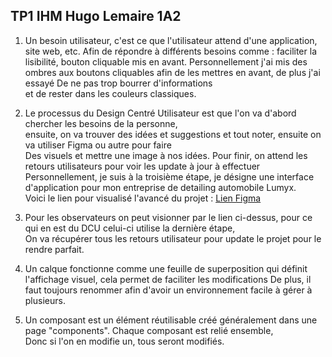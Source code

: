 ## TP1 IHM Hugo Lemaire 1A2

1. Un besoin utilisateur, c'est ce que l'utilisateur attend d'une application, site web, etc.
    Afin de répondre à différents besoins comme : faciliter la lisibilité, bouton cliquable mis en avant.
    Personnellement j'ai mis des ombres aux boutons cliquables afin de les mettres en avant, de plus j'ai essayé 
    De ne pas trop bourrer d'informations<br>et de rester dans les couleurs classiques.

2. Le processus du Design Centré Utilisateur est que l'on va d'abord chercher les besoins de la personne,<br>
    ensuite, on va trouver des idées et suggestions et tout noter, ensuite on va utiliser Figma ou autre pour faire <br>
    Des visuels et mettre une image à nos idées. Pour finir, on attend les retours utilisateurs pour voir les update à jour à effectuer
    Personnellement, je suis à la troisième étape, je désigne une interface d'application pour mon entreprise de detailing automobile Lumyx.<br>
    Voici le lien pour visualisé l'avancé du projet : <a href="https://www.figma.com/design/gcEzktrFTV2bK6mTVJ3yNN/Lumyx-%7Bv1%7D?node-id=0-1&t=Sz4MVYZjEECfwnfl-1">Lien Figma</a>

3. Pour les observateurs on peut visionner par le lien ci-dessus, pour ce qui en est du DCU celui-ci utilise la dernière étape,<br>
    On va récupérer tous les retours utilisateur pour update le projet pour le rendre parfait.

4. Un calque fonctionne comme une feuille de superposition qui définit l'affichage visuel, cela permet de faciliter les modifications
    De plus, il faut toujours renommer afin d'avoir un environnement facile à gérer à plusieurs.

5. Un composant est un élément réutilisable créé généralement dans une page "components". Chaque composant est relié ensemble,<br>
    Donc si l'on en modifie un, tous seront modifiés.
